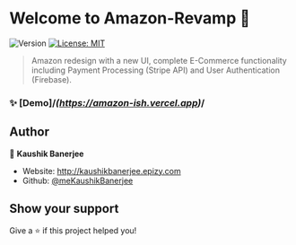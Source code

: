 # Welcome to Amazon-Revamp 👋

<p>
  <img alt="Version" src="https://img.shields.io/badge/version-0.1.0-blue.svg?cacheSeconds=2592000" />
  <a href="#" target="_blank">
    <img alt="License: MIT" src="https://img.shields.io/badge/License-MIT-yellow.svg" />
  </a>
</p>

> Amazon redesign with a new UI, complete E-Commerce functionality including Payment Processing (Stripe API) and User Authentication (Firebase).

### ✨ [Demo]/*(https://amazon-ish.vercel.app)*/

## Author

👤 **Kaushik Banerjee**

- Website: http://kaushikbanerjee.epizy.com
- Github: [@meKaushikBanerjee](https://github.com/meKaushikBanerjee)

## Show your support

Give a ⭐️ if this project helped you!

